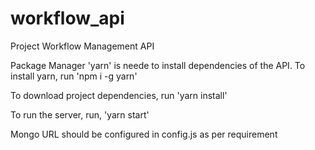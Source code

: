 # workflow_api
Project Workflow Management API

Package Manager 'yarn' is neede to install dependencies of the API.
To install yarn, run 'npm i -g yarn'

To download project dependencies, run 'yarn install'

To run the server, run, 'yarn start'

Mongo URL should be configured in config.js as per requirement
